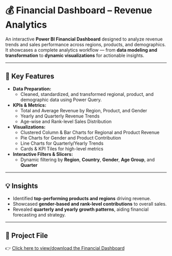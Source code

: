 # 💰 Financial Dashboard – Revenue Analytics  

An interactive **Power BI Financial Dashboard** designed to analyze revenue trends and sales performance across regions, products, and demographics.  
It showcases a complete analytics workflow — from **data modeling and transformation** to **dynamic visualizations** for actionable insights.  

---

## 🔧 Key Features  
- **Data Preparation:**  
  - Cleaned, standardized, and transformed regional, product, and demographic data using Power Query.  
- **KPIs & Metrics:**  
  - Total and Average Revenue by Region, Product, and Gender  
  - Yearly and Quarterly Revenue Trends  
  - Age-wise and Rank-level Sales Distribution  
- **Visualizations:**  
  - Clustered Column & Bar Charts for Regional and Product Revenue  
  - Pie Charts for Gender and Product Contribution  
  - Line Charts for Quarterly/Yearly Trends  
  - Cards & KPI Tiles for high-level metrics  
- **Interactive Filters & Slicers:**  
  - Dynamic filtering by **Region**, **Country**, **Gender**, **Age Group**, and **Quarter**  

---

## 💡 Insights  
- Identified **top-performing products and regions** driving revenue.  
- Showcased **gender-based and rank-level contributions** to overall sales.  
- Revealed **quarterly and yearly growth patterns**, aiding financial forecasting and strategy.  

---

## 📄 Project File  
👉 [Click here to view/download the Financial Dashboard](https://github.com/Divit-Lamba/Finance-Excel-Dashboard/blob/main/finance%20dashboard.pbix)
